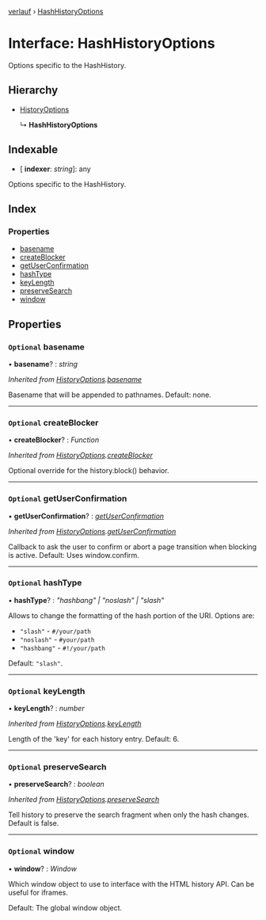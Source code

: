 [verlauf](../README.md) › [HashHistoryOptions](hashhistoryoptions.md)

# Interface: HashHistoryOptions

Options specific to the HashHistory.

## Hierarchy

* [HistoryOptions](historyoptions.md)

  ↳ **HashHistoryOptions**

## Indexable

* \[ **indexer**: *string*\]: any

Options specific to the HashHistory.

## Index

### Properties

* [basename](hashhistoryoptions.md#optional-basename)
* [createBlocker](hashhistoryoptions.md#optional-createblocker)
* [getUserConfirmation](hashhistoryoptions.md#optional-getuserconfirmation)
* [hashType](hashhistoryoptions.md#optional-hashtype)
* [keyLength](hashhistoryoptions.md#optional-keylength)
* [preserveSearch](hashhistoryoptions.md#optional-preservesearch)
* [window](hashhistoryoptions.md#optional-window)

## Properties

### `Optional` basename

• **basename**? : *string*

*Inherited from [HistoryOptions](historyoptions.md).[basename](historyoptions.md#optional-basename)*

Basename that will be appended to pathnames. Default: none.

___

### `Optional` createBlocker

• **createBlocker**? : *Function*

*Inherited from [HistoryOptions](historyoptions.md).[createBlocker](historyoptions.md#optional-createblocker)*

Optional override for the history.block() behavior.

___

### `Optional` getUserConfirmation

• **getUserConfirmation**? : *[getUserConfirmation](hashhistoryoptions.md#optional-getuserconfirmation)*

*Inherited from [HistoryOptions](historyoptions.md).[getUserConfirmation](historyoptions.md#optional-getuserconfirmation)*

Callback to ask the user to confirm or abort a page transition when blocking is active.
Default: Uses window.confirm.

___

### `Optional` hashType

• **hashType**? : *"hashbang" | "noslash" | "slash"*

Allows to change the formatting of the hash portion of the URI. Options are:

 * `"slash"` - `#/your/path`
 * `"noslash"` - `#your/path`
 * `"hashbang"` - `#!/your/path`

Default: `"slash"`.

___

### `Optional` keyLength

• **keyLength**? : *number*

*Inherited from [HistoryOptions](historyoptions.md).[keyLength](historyoptions.md#optional-keylength)*

Length of the 'key' for each history entry. Default: 6.

___

### `Optional` preserveSearch

• **preserveSearch**? : *boolean*

*Inherited from [HistoryOptions](historyoptions.md).[preserveSearch](historyoptions.md#optional-preservesearch)*

Tell history to preserve the search fragment when only the hash changes.
Default is false.

___

### `Optional` window

• **window**? : *Window*

Which window object to use to interface with the HTML history API. Can be useful for iframes.

Default: The global window object.
